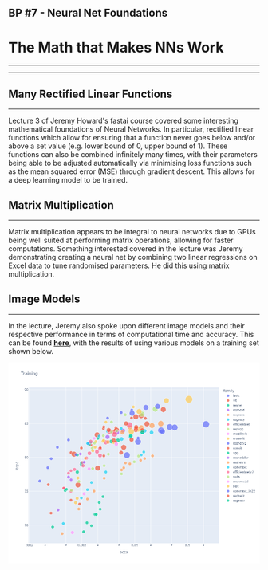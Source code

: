 ## BP #7 - Neural Net Foundations

# The Math that Makes NNs Work
---
---
## Many Rectified Linear Functions
---
Lecture 3 of Jeremy Howard's fastai course covered some interesting mathematical foundations of Neural Networks. In particular, rectified linear functions which allow for ensuring that a function never goes below and/or above a set value (e.g. lower bound of 0, upper bound of 1). These functions can also be combined infinitely many times, with their parameters being able to be adjusted automatically via minimising loss functions such as the mean squared error (MSE) through gradient descent. This allows for a deep learning model to be trained.

## Matrix Multiplication
---
Matrix multiplication appears to be integral to neural networks due to GPUs being well suited at performing matrix operations, allowing for faster computations. Something interested covered in the lecture was Jeremy demonstrating creating a neural net by combining two linear regressions on Excel data to tune randomised parameters. He did this using matrix multiplication.

## Image Models
---
In the lecture, Jeremy also spoke upon different image models and their respective performance in terms of computational time and accuracy. This can be found [**here**](https://www.kaggle.com/code/jhoward/which-image-models-are-best/notebook#Training-results), with the results of using various models on a training set shown below.

![](/images/imageModelsPerformance.png "Performance of Various Image Deep Learning Models on a Training Set (credit: https://www.kaggle.com/code/jhoward/which-image-models-are-best/notebook#Training-results)")